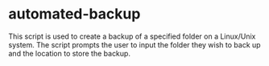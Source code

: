 # automated-backup
This script is used to create a backup of a specified folder on a Linux/Unix system. The script prompts the user to input the folder they wish to back up and the location to store the backup.
